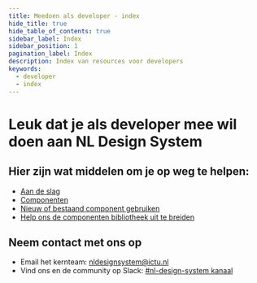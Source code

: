 ```yaml
---
title: Meedoen als developer - index
hide_title: true
hide_table_of_contents: true
sidebar_label: Index
sidebar_position: 1
pagination_label: Index
description: Index van resources voor developers
keywords:
  - developer
  - index
---
```


# Leuk dat je als developer mee wil doen aan NL Design System

## Hier zijn wat middelen om je op weg te helpen:

- [Aan de slag](01-aan-de-slag.md)
- [Componenten](/docs/componenten)
- [Nieuw of bestaand component gebruiken](02-samenwerken-aan-componenten.md)
- [Help ons de componenten bibliotheek uit te breiden](03-bijdrage-leveren.md)

## Neem contact met ons op

<!-- KLOPT DIT E-MAIL ADRESS? -->

- Email het kernteam: [nldesignsystem@ictu.nl](mailto:nldesignsystem@ictu.nl)
- Vind ons en de community op Slack: [#nl-design-system kanaal](https://praatmee.codefor.nl)
